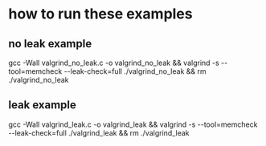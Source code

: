 # how to run these examples
## no leak example
gcc -Wall valgrind_no_leak.c -o valgrind_no_leak && valgrind -s --tool=memcheck --leak-check=full ./valgrind_no_leak && rm ./valgrind_no_leak
## leak example
gcc -Wall valgrind_leak.c -o valgrind_leak &&  valgrind -s --tool=memcheck --leak-check=full ./valgrind_leak && rm ./valgrind_leak